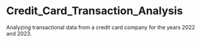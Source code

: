 # Credit_Card_Transaction_Analysis
Analyzing transactional data from a credit card company for the years 2022 and 2023. 
